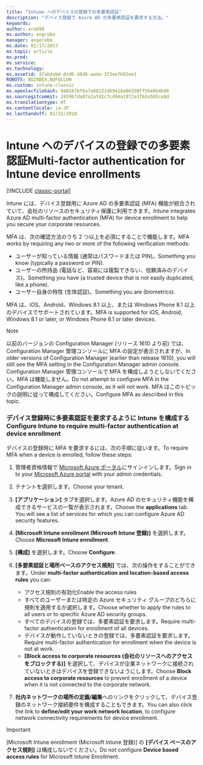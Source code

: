 ```yaml
---
title: "Intune へのデバイスの登録での多要素認証"
description: "デバイス登録で Azure AD の多要素認証を要求する方法。"
keywords: 
author: arob98
ms.author: angrobe
manager: angerobe
ms.date: 02/17/2017
ms.topic: article
ms.prod: 
ms.service: 
ms.technology: 
ms.assetid: 47abdabd-dcd6-48d8-aade-3f3eefb92ee1
ROBOTS: NOINDEX,NOFOLLOW
ms.custom: intune-classic
ms.openlocfilehash: 940187bf6a7a08132469416a063507f5640b4bd6
ms.sourcegitcommit: 2459bfda07a2afd2cfcd94a1972a3fb2e565ce8d
ms.translationtype: HT
ms.contentlocale: ja-JP
ms.lasthandoff: 01/22/2018
---
```

# <a name="multi-factor-authentication-for-intune-device-enrollments"></a><span data-ttu-id="00bcf-103">Intune へのデバイスの登録での多要素認証</span><span class="sxs-lookup"><span data-stu-id="00bcf-103">Multi-factor authentication for Intune device enrollments</span></span>

[!INCLUDE [classic-portal](../includes/classic-portal.md)]

<span data-ttu-id="00bcf-104">Intune には、デバイス登録用に Azure AD の多要素認証 (MFA) 機能が統合されていて、会社のリソースのセキュリティ保護に利用できます。</span><span class="sxs-lookup"><span data-stu-id="00bcf-104">Intune integrates Azure AD multi-factor authentication (MFA) for device enrollment to help you secure your corporate resources.</span></span>

<span data-ttu-id="00bcf-105">MFA は、次の確認方法のうち 2 つ以上を必須にすることで機能します。</span><span class="sxs-lookup"><span data-stu-id="00bcf-105">MFA works by requiring any two or more of the following verification methods:</span></span> 

- <span data-ttu-id="00bcf-106">ユーザーが知っている情報 (通常はパスワードまたは PIN)。</span><span class="sxs-lookup"><span data-stu-id="00bcf-106">Something you know (typically a password or PIN).</span></span>
- <span data-ttu-id="00bcf-107">ユーザーの所持品 (電話など、容易には複製できない、信頼済みのデバイス)。</span><span class="sxs-lookup"><span data-stu-id="00bcf-107">Something you have (a trusted device that is not easily duplicated, like a phone).</span></span>
- <span data-ttu-id="00bcf-108">ユーザー自身の特性 (生体認証)。</span><span class="sxs-lookup"><span data-stu-id="00bcf-108">Something you are (biometrics).</span></span>

<span data-ttu-id="00bcf-109">MFA は、iOS、Android、Windows 8.1 以上、または Windows Phone 8.1 以上のデバイスでサポートされています。</span><span class="sxs-lookup"><span data-stu-id="00bcf-109">MFA is supported for iOS, Android, Windows 8.1 or later, or Windows Phone 8.1 or later devices.</span></span>

> [!NOTE]
> <span data-ttu-id="00bcf-110">以前のバージョンの Configuration Manager (リリース 1610 より前) では、Configuration Manager 管理コンソールに MFA の設定が表示されますが、</span><span class="sxs-lookup"><span data-stu-id="00bcf-110">In older versions of Configuration Manager (earlier than release 1610), you will still see the MFA setting in the Configuration Manager admin console.</span></span> <span data-ttu-id="00bcf-111">Configuration Manager 管理コンソールで MFA を構成しようとしないでください。MFA は機能しません。</span><span class="sxs-lookup"><span data-stu-id="00bcf-111">Do not attempt to configure MFA in the Configuration Manager admin console, as it will not work.</span></span> <span data-ttu-id="00bcf-112">MFA はこのトピックの説明に従って構成してください。</span><span class="sxs-lookup"><span data-stu-id="00bcf-112">Configure MFA as described in this topic.</span></span>

### <a name="configure-intune-to-require-multi-factor-authentication-at-device-enrollment"></a><span data-ttu-id="00bcf-113">デバイス登録時に多要素認証を要求するように Intune を構成する</span><span class="sxs-lookup"><span data-stu-id="00bcf-113">Configure Intune to require multi-factor authentication at device enrollment</span></span>
<span data-ttu-id="00bcf-114">デバイスの登録時に MFA を要求するには、次の手順に従います。</span><span class="sxs-lookup"><span data-stu-id="00bcf-114">To require MFA when a device is enrolled, follow these steps:</span></span>

1. <span data-ttu-id="00bcf-115">管理者資格情報で [Microsoft Azure ポータル](https://manage.windowsazure.com)にサインインします。</span><span class="sxs-lookup"><span data-stu-id="00bcf-115">Sign in to your [Microsoft Azure portal](https://manage.windowsazure.com) with your admin credentials.</span></span>
2. <span data-ttu-id="00bcf-116">テナントを選択します。</span><span class="sxs-lookup"><span data-stu-id="00bcf-116">Choose your tenant.</span></span>
2. <span data-ttu-id="00bcf-117">**[アプリケーション]** タブを選択します。Azure AD のセキュリティ機能を構成できるサービスの一覧が表示されます。</span><span class="sxs-lookup"><span data-stu-id="00bcf-117">Choose the **applications** tab. You will see a list of services for which you can configure Azure AD security features.</span></span>
3. <span data-ttu-id="00bcf-118">**[Microsoft Intune enrollment (Microsoft Intune 登録)]** を選択します。</span><span class="sxs-lookup"><span data-stu-id="00bcf-118">Choose **Microsoft Intune enrollment**.</span></span>
4. <span data-ttu-id="00bcf-119">**[構成]** を選択します。</span><span class="sxs-lookup"><span data-stu-id="00bcf-119">Choose **Configure**.</span></span> 
5. <span data-ttu-id="00bcf-120">**[多要素認証と場所ベースのアクセス規則]** では、次の操作をすることができます。</span><span class="sxs-lookup"><span data-stu-id="00bcf-120">Under **multi-factor authentication and location-based access rules** you can:</span></span>
    
    -  <span data-ttu-id="00bcf-121">アクセス規則の有効化</span><span class="sxs-lookup"><span data-stu-id="00bcf-121">Enable the access rules</span></span>
    -  <span data-ttu-id="00bcf-122">すべてのユーザーまたは特定の Azure セキュリティ グループのどちらに規則を適用するか選択します。</span><span class="sxs-lookup"><span data-stu-id="00bcf-122">Choose whether to apply the rules to all users or to specific Azure AD security groups.</span></span>
    -  <span data-ttu-id="00bcf-123">すべてのデバイスの登録では、多要素認証を要求します。</span><span class="sxs-lookup"><span data-stu-id="00bcf-123">Require multi-factor authentication for enrollment of all devices.</span></span>
    -  <span data-ttu-id="00bcf-124">デバイスが動作していないときの登録では、多要素認証を要求します。</span><span class="sxs-lookup"><span data-stu-id="00bcf-124">Require multi-factor authentication for enrollment when the device is not at work.</span></span>
    -  <span data-ttu-id="00bcf-125">**[Block access to corporate resources (会社のリソースへのアクセスをブロックする)]** を選択して、デバイスが企業ネットワークに接続されていないときはデバイスを登録できないようにします。</span><span class="sxs-lookup"><span data-stu-id="00bcf-125">Choose **Block access to corporate resources** to prevent enrollment of a device when it is not connected to the corporate network.</span></span> 
4. <span data-ttu-id="00bcf-126">**社内ネットワークの場所の定義/編集**へのリンクをクリックして、デバイス登録のネットワーク接続要件を構成することもできます。</span><span class="sxs-lookup"><span data-stu-id="00bcf-126">You can also click the link to **define/edit your work network location**, to configure network connectivity requirements for device enrollment.</span></span>

> [!IMPORTANT]
> 
> <span data-ttu-id="00bcf-127">[Microsoft Intune enrollment (Microsoft Intune 登録)] の **[デバイス ベースのアクセス規則]** は構成しないでください。</span><span class="sxs-lookup"><span data-stu-id="00bcf-127">Do not configure **Device based access rules** for Microsoft Intune Enrollment.</span></span>
